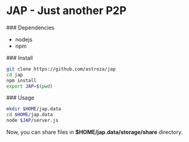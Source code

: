JAP - Just another P2P
=======
### Dependencies
* nodejs
* npm

### Install
```bash
git clone https://github.com/astroza/jap
cd jap
npm install
export JAP=$(pwd)
```
### Usage
```bash
mkdir $HOME/jap.data
cd $HOME/jap.data
node $JAP/server.js
```

Now, you can share files in **$HOME/jap.data/storage/share** directory.

